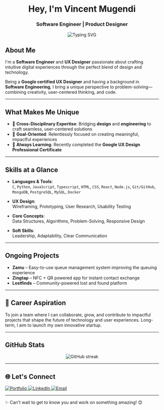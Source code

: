 <h1 align="center">Hey, I'm <b>Vincent Mugendi</b></h1>
<h3 align="center">Software Engineer | Product Designer </h3>

<p align="center">
  <img src="https://readme-typing-svg.demolab.com?font=Fira+Code&size=20&pause=1000&color=58A6FF&center=true&width=435&lines=Design.+Code.+Impact." alt="Typing SVG" />
</p>


## About Me

I'm a **Software Engineer** and **UX Designer** passionate about crafting intuitive digital experiences through the perfect blend of design and technology.

Being a **Google certified UX Designer** and having a background in **Software Engineering**, I bring a unique perspective to problem-solving—combining creativity, user-centered thinking, and code.

---

## What Makes Me Unique

- 🔁 **Cross-Disciplinary Expertise**: Bridging **design** and **engineering** to craft seamless, user-centered solutions  
- 🎯 **Goal-Oriented**: Relentlessly focused on creating meaningful, impactful experiences  
- 🚀 **Always Learning**: Recently completed the **Google UX Design Professional Certificate**

---

## Skills at a Glance

- **Languages & Tools**:  
  `C`, `Python`, `JavaScript`, `Typescript`, `HTML`, `CSS`, `React`, `Node.js`, `Git/GitHub`, `MongoDB`, `PostgreSQL`, `MySQL`, `Docker`

- **UX Design**:  
  Wireframing, Prototyping, User Research, Usability Testing

- **Core Concepts**:  
  Data Structures, Algorithms, Problem-Solving, Responsive Design

- **Soft Skills**:  
  Leadership, Adaptability, Clear Communication

---

## Ongoing Projects

- **Zamu** – Easy-to-use queue management system improving the queuing experience  
- **Zingtap** – NFC + QR powered app for instant contact exchange  
- **Lostfinds** – Community-powered lost and found platform

---

## 🚀 Career Aspiration

To join a team where I can collaborate, grow, and contribute to impactful projects that shape the future of technology and user experiences. Long-term, I aim to launch my own innovative startup.

---

## GitHub Stats

<p align="center">
  <img src="https://streak-stats.demolab.com?user=vincent-mugendi&theme=radical&hide_border=true" alt="GitHub streak" />
</p>

---

## 🌐 Let's Connect

<p align="left">
  <a href="https://vincentmugendi.com" target="_blank">
    <img alt="Portfolio" src="https://img.shields.io/badge/Website-vincentmugendi.com-0A66C2?style=flat-square&logo=Google-Chrome&logoColor=white" />
  </a>
  <a href="https://linkedin.com/in/vincentmugendi" target="_blank">
    <img alt="LinkedIn" src="https://img.shields.io/badge/LinkedIn-vincentmugendi-blue?style=flat-square&logo=linkedin" />
  </a>
  <a href="mailto:contact@vincentmugendi.com">
    <img alt="Email" src="https://img.shields.io/badge/Email-contact@vincentmugendi.com-D14836?style=flat-square&logo=gmail&logoColor=white" />
  </a>
</p>

---

✨ Can't wait to get to know you and work on something amazing! 😊
